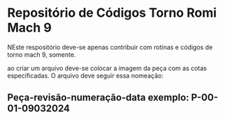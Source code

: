 <h1>Repositório de Códigos Torno Romi Mach 9</h1>
<p>NEste respositório deve-se apenas contribuir com rotinas e códigos de torno mach 9, somente.</p>
<p>ao criar um arquivo deve-se colocar a imagem da peça com as cotas especificadas. O arquivo deve seguir essa nomeação:</p>
<h2>Peça-revisão-numeração-data exemplo: P-00-01-09032024</h2>
